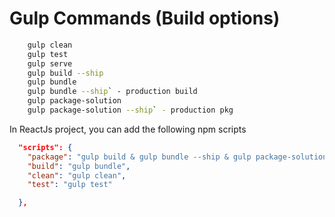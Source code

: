 # Gulp Commands (Build options)

```bash
    gulp clean
    gulp test
    gulp serve
    gulp build --ship
    gulp bundle
    gulp bundle --ship` - production build
    gulp package-solution
    gulp package-solution --ship` - production pkg
```


In ReactJs project, you can add the following npm scripts

```json
  "scripts": {
    "package": "gulp build & gulp bundle --ship & gulp package-solution --ship",
    "build": "gulp bundle",
    "clean": "gulp clean",
    "test": "gulp test"

  },
```